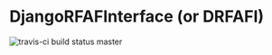 # DjangoRFAFInterface (or DRFAFI)

![travis-ci build status master](https://travis-ci.org/JanNash/DjangoRFAFInterface.svg?branch=master)
